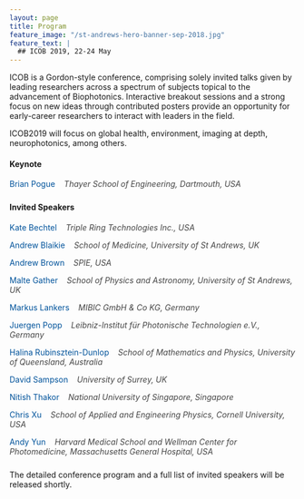 ```yaml
---
layout: page
title: Program
feature_image: "/st-andrews-hero-banner-sep-2018.jpg"
feature_text: |
  ## ICOB 2019, 22-24 May
---
```


ICOB is a Gordon-style conference, comprising solely invited talks given by leading researchers across a spectrum of subjects topical to the advancement of Biophotonics. Interactive breakout sessions and a strong focus on new ideas through contributed posters provide an opportunity for early-career researchers to interact with leaders in the field. 

ICOB2019 will focus on global health, environment, imaging at depth, neurophotonics, among others.  


<h4 id="speakers">Keynote</h4>

<div style="margin-top: 1rem; margin-bottom: 1.5rem">

<p style="margin-bottom: 0.5rem; color: #00539b">
Brian Pogue &nbsp;&nbsp;
<span style="font-style: italic; color: #454545">
Thayer School of Engineering, Dartmouth, USA</span>
</p>

</div>


<h4 id="speakers">Invited Speakers</h4>

<div style="margin-top: 1rem; margin-bottom: 1.5rem">

<p style="margin-bottom: 0.5rem; color: #00539b">
Kate Bechtel &nbsp;&nbsp;
<span style="font-style: italic; color: #454545">
Triple Ring Technologies Inc., USA</span>
</p>

<p style="margin-bottom: 0.5rem; color: #00539b">
Andrew Blaikie &nbsp;&nbsp;
<span style="font-style: italic; color: #454545">
School of Medicine, University of St Andrews, UK</span>
</p>

<p style="margin-bottom: 0.5rem; color: #00539b">
Andrew Brown &nbsp;&nbsp;
<span style="font-style: italic; color: #454545">
SPIE, USA</span>
</p>

<p style="margin-bottom: 0.5rem; color: #00539b">
Malte Gather &nbsp;&nbsp;
<span style="font-style: italic; color: #454545">
School of Physics and Astronomy, University of St Andrews, UK</span>
</p>

<p style="margin-bottom: 0.5rem; color: #00539b">
Markus Lankers &nbsp;&nbsp;
<span style="font-style: italic; color: #454545">
MIBIC GmbH & Co KG, Germany</span>
</p>

<p style="margin-bottom: 0.5rem; color: #00539b">
Juergen Popp &nbsp;&nbsp;
<span style="font-style: italic; color: #454545">
Leibniz-Institut für Photonische Technologien e.V., Germany</span>
</p>

<p style="margin-bottom: 0.5rem; color: #00539b">
Halina Rubinsztein-Dunlop &nbsp;&nbsp;
<span style="font-style: italic; color: #454545">
School of Mathematics and Physics, University of Queensland, Australia</span>
</p>

<p style="margin-bottom: 0.5rem; color: #00539b">
David Sampson &nbsp;&nbsp;
<span style="font-style: italic; color: #454545">
University of Surrey, UK</span>
</p>

<p style="margin-bottom: 0.5rem; color: #00539b">
Nitish Thakor &nbsp;&nbsp;
<span style="font-style: italic; color: #454545">
National University of Singapore, Singapore</span>
</p>

<p style="margin-bottom: 0.5rem; color: #00539b">
Chris Xu &nbsp;&nbsp;
<span style="font-style: italic; color: #454545">
School of Applied and Engineering Physics, Cornell University, USA</span>
</p>

<p style="margin-bottom: 0.5rem; color: #00539b">
Andy Yun &nbsp;&nbsp;
<span style="font-style: italic; color: #454545">
Harvard Medical School and Wellman Center for Photomedicine, Massachusetts General Hospital, USA</span>
</p>

</div>

The detailed conference program and a full list of invited speakers will be released shortly.
